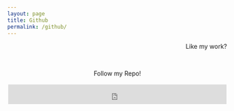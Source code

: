 ```yaml
---
layout: page
title: Github
permalink: /github/
---
```


<span class="page-tagline"><marquee scrollamount="3" behavior="alternate" scrolldelay="225">Like my work?</marquee></span>



<div class="post-content-download">
  <p>
    <br />
  </p>
  <div class="download">
    <center><i class="fa fa-heart"></i> Follow my Repo!<i class="fa fa-heart"></i></center>
    <br \>
    <center><iframe src="https://ghbtns.com/github-btn.html?user=wdoogz&amp;type=follow&amp;count=true&amp;size=large" frameborder="0" scrolling="0" width="500px" height="45px"></iframe></center>
  </div>
</div>
